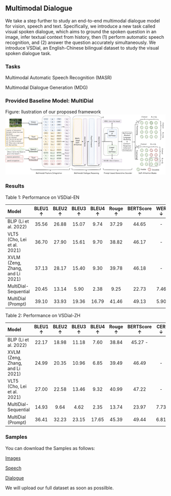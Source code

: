 ## Multimodal Dialogue
We take a step further to study an end-to-end multimodal dialogue model for vision, speech and text. Specifically, we introduce a new task called visual spoken dialogue, which aims to ground the spoken question in an image, infer textual context from history, then (1) perform automatic speech recognition, and (2) answer the question accurately simultaneously. We introduce VSDial, an English-Chinese bilingual dataset to study the visual spoken dialogue task.

### Tasks
Multimodal Automatic Speech Recognition (MASR)

Multimodal Dialogue Generation (MDG) 

### Provided Baseline Model: MultiDial
Figure: llustration of our proposed framework
![llustration of our proposed framework](https://raw.githubusercontent.com/multimodaldialogue/multimodaldialogue.github.io/main/data/framework.png)

### Results
Table 1: Performance on VSDial-EN

|Model| BLEU1 ↑| BLEU2 ↑| BLEU3 ↑| BLEU4 ↑| Rouge ↑| BERTScore ↑| WER ↓|
| :-----|  :----: | :----: | :----: | :----: | :----: | :----: | :----: |
|BLIP (Li et al. 2022)| 35.56| 26.88| 15.07| 9.74| 37.29| 44.65| -|
|VLT5 (Cho, Lei et al. 2021)| 36.70| 27.90| 15.61| 9.70 |38.82| 46.17| -|
|XVLM (Zeng, Zhang, and Li 2021)| 37.13 |28.17 |15.40| 9.30| 39.78 |46.18| -|
|MultiDial-Sequential| 20.45| 13.14| 5.90| 2.38| 9.25| 22.73 |7.46|
|MultiDial (Prompt)| 39.10| 33.93 |19.36 |16.79 |41.46| 49.13 |5.90|


Table 2: Performance on VSDial-ZH

|Model| BLEU1 ↑ |BLEU2 ↑| BLEU3 ↑ |BLEU4 ↑ |Rouge ↑ |BERTScore ↑| CER ↓|
| :-----|  :----: | :----: | :----: | :----: | :----: | :----: | :----: |
|BLIP (Li et al. 2022)| 22.17 |18.98| 11.18 |7.60 |38.84 |45.27 -|
|XVLM (Zeng, Zhang, and Li 2021)| 24.99| 20.35| 10.96| 6.85| 39.49| 46.49 |-|
|VLT5 (Cho, Lei et al. 2021) |27.00 |22.58 |13.46| 9.32| 40.99| 47.22| -|
|MultiDial-Sequential |14.93| 9.64| 4.62| 2.35 |13.74| 23.97| 7.73|
|MultiDial (Prompt)| 36.41| 32.23| 23.15| 17.65| 45.39| 49.44 |6.81|



### Samples
You can download the Samples as follows:

[Images](https://drive.google.com/file/d/1y_z1nEIQvYNm2Q1UTpBt_47I9je_EY8A/view?usp=sharing)

[Speech](https://drive.google.com/file/d/11FUm0h1gf1a231aXeGp7jKQlVBJHlAKL/view?usp=sharing)

[Dialogue](https://drive.google.com/file/d/1eP6SJot1K5AFBOHWxZVCoVI4fafllUuQ/view?usp=sharing)

We will upload our full dataset as soon as possilble.

<!-- ### Datasets
You can download the datasets as follows:

[Training data]()

[Validation data]()

[Test v1]()

[Test v2]()

[Test v3]() -->


<!-- You can use the [editor on GitHub](https://github.com/multimodaldialogue/multimodaldialogue.github.io/edit/main/index.md) to maintain and preview the content for your website in Markdown files.

Whenever you commit to this repository, GitHub Pages will run [Jekyll](https://jekyllrb.com/) to rebuild the pages in your site, from the content in your Markdown files.

### Markdown

Markdown is a lightweight and easy-to-use syntax for styling your writing. It includes conventions for

```markdown
Syntax highlighted code block

# Header 1
## Header 2
### Header 3

- Bulleted
- List

1. Numbered
2. List

**Bold** and _Italic_ and `Code` text

[Link](url) and ![Image](src)
```

For more details see [Basic writing and formatting syntax](https://docs.github.com/en/github/writing-on-github/getting-started-with-writing-and-formatting-on-github/basic-writing-and-formatting-syntax).

### Jekyll Themes

Your Pages site will use the layout and styles from the Jekyll theme you have selected in your [repository settings](https://github.com/multimodaldialogue/multimodaldialogue.github.io/settings/pages). The name of this theme is saved in the Jekyll `_config.yml` configuration file.

### Support or Contact

Having trouble with Pages? Check out our [documentation](https://docs.github.com/categories/github-pages-basics/) or [contact support](https://support.github.com/contact) and we’ll help you sort it out. -->
